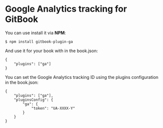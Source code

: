 Google Analytics tracking for GitBook
==============

You can use install it via **NPM**:

```
$ npm install gitbook-plugin-ga
```

And use it for your book with in the book.json:

```
{
    "plugins": ["ga"]
}
```

You can set the Google Analytics tracking ID using the plugins configuration in the book.json:

```
{
    "plugins": ["ga"],
    "pluginsConfig": {
        "ga": {
            "token": "UA-XXXX-Y"
        }
    }
}
```
